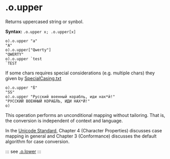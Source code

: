 # .o.upper

Returns uppercased string or synbol.

**Syntax:** ```.o.upper x; .o.upper[x]```


```o
o).o.upper "a"
"A"
o).o.upper["Qwerty"]
"QWERTY"
o).o.upper `test
`TEST
```

If some chars requires special considerations (e.g. multiple chars) they given by 
[SpecialCasing.txt](https://www.unicode.org/Public/UCD/latest/ucd/SpecialCasing.txt)


```o
o).o.upper "ß"
"SS"
o).o.upper "Русский военный корабль, иди нах*й!"
"РУССКИЙ ВОЕННЫЙ КОРАБЛЬ, ИДИ НАХ*Й!"
o)
```

This operation performs an unconditional mapping without tailoring. That is, the conversion is independent of context and language.

In the [Unicode Standard](https://www.unicode.org/versions/latest/), Chapter 4 (Character Properties) 
discusses case mapping in general and Chapter 3 (Conformance) discusses the default algorithm for case conversion.

::: see
[.o.lower](/verbs/string/lower.md)
:::
